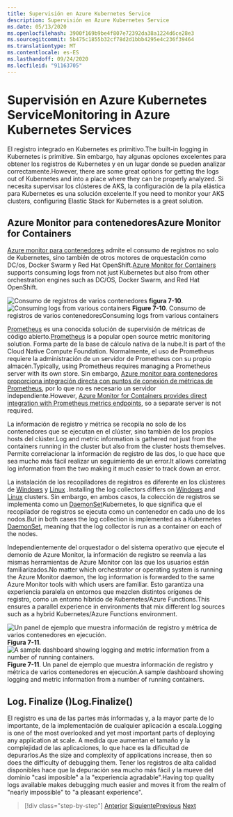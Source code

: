 ```yaml
---
title: Supervisión en Azure Kubernetes Service
description: Supervisión en Azure Kubernetes Service
ms.date: 05/13/2020
ms.openlocfilehash: 3900f169b9be4f807e72392da38a1224d6ce28e3
ms.sourcegitcommit: 5b475c1855b32cf78d2d1bbb4295e4c236f39464
ms.translationtype: MT
ms.contentlocale: es-ES
ms.lasthandoff: 09/24/2020
ms.locfileid: "91163705"
---
```

# <a name="monitoring-in-azure-kubernetes-services"></a><span data-ttu-id="48f73-103">Supervisión en Azure Kubernetes Service</span><span class="sxs-lookup"><span data-stu-id="48f73-103">Monitoring in Azure Kubernetes Services</span></span>

<span data-ttu-id="48f73-104">El registro integrado en Kubernetes es primitivo.</span><span class="sxs-lookup"><span data-stu-id="48f73-104">The built-in logging in Kubernetes is primitive.</span></span> <span data-ttu-id="48f73-105">Sin embargo, hay algunas opciones excelentes para obtener los registros de Kubernetes y en un lugar donde se pueden analizar correctamente.</span><span class="sxs-lookup"><span data-stu-id="48f73-105">However, there are some great options for getting the logs out of Kubernetes and into a place where they can be properly analyzed.</span></span> <span data-ttu-id="48f73-106">Si necesita supervisar los clústeres de AKS, la configuración de la pila elástica para Kubernetes es una solución excelente.</span><span class="sxs-lookup"><span data-stu-id="48f73-106">If you need to monitor your AKS clusters, configuring Elastic Stack for Kubernetes is a great solution.</span></span>

## <a name="azure-monitor-for-containers"></a><span data-ttu-id="48f73-107">Azure Monitor para contenedores</span><span class="sxs-lookup"><span data-stu-id="48f73-107">Azure Monitor for Containers</span></span>

<span data-ttu-id="48f73-108">[Azure monitor para contenedores](/azure/azure-monitor/insights/container-insights-overview) admite el consumo de registros no solo de Kubernetes, sino también de otros motores de orquestación como DC/os, Docker Swarm y Red Hat OpenShift.</span><span class="sxs-lookup"><span data-stu-id="48f73-108">[Azure Monitor for Containers](/azure/azure-monitor/insights/container-insights-overview) supports consuming logs from not just Kubernetes but also from other orchestration engines such as DC/OS, Docker Swarm, and Red Hat OpenShift.</span></span>

<span data-ttu-id="48f73-109">![Consumo de registros de varios contenedores ](./media/containers-diagram.png)
 **figura 7-10**.</span><span class="sxs-lookup"><span data-stu-id="48f73-109">![Consuming logs from various containers](./media/containers-diagram.png)
**Figure 7-10**.</span></span> <span data-ttu-id="48f73-110">Consumo de registros de varios contenedores</span><span class="sxs-lookup"><span data-stu-id="48f73-110">Consuming logs from various containers</span></span>

<span data-ttu-id="48f73-111">[Prometheus](https://prometheus.io/) es una conocida solución de supervisión de métricas de código abierto.</span><span class="sxs-lookup"><span data-stu-id="48f73-111">[Prometheus](https://prometheus.io/) is a popular open source metric monitoring solution.</span></span> <span data-ttu-id="48f73-112">Forma parte de la base de cálculo nativa de la nube.</span><span class="sxs-lookup"><span data-stu-id="48f73-112">It is part of the Cloud Native Compute Foundation.</span></span> <span data-ttu-id="48f73-113">Normalmente, el uso de Prometheus requiere la administración de un servidor de Prometheus con su propio almacén.</span><span class="sxs-lookup"><span data-stu-id="48f73-113">Typically, using Prometheus requires managing a Prometheus server with its own store.</span></span> <span data-ttu-id="48f73-114">Sin embargo, [Azure monitor para contenedores proporciona integración directa con puntos de conexión de métricas de Prometheus](/azure/azure-monitor/insights/container-insights-prometheus-integration), por lo que no es necesario un servidor independiente.</span><span class="sxs-lookup"><span data-stu-id="48f73-114">However, [Azure Monitor for Containers provides direct integration with Prometheus metrics endpoints](/azure/azure-monitor/insights/container-insights-prometheus-integration), so a separate server is not required.</span></span>

<span data-ttu-id="48f73-115">La información de registro y métrica se recopila no solo de los contenedores que se ejecutan en el clúster, sino también de los propios hosts del clúster.</span><span class="sxs-lookup"><span data-stu-id="48f73-115">Log and metric information is gathered not just from the containers running in the cluster but also from the cluster hosts themselves.</span></span> <span data-ttu-id="48f73-116">Permite correlacionar la información de registro de las dos, lo que hace que sea mucho más fácil realizar un seguimiento de un error.</span><span class="sxs-lookup"><span data-stu-id="48f73-116">It allows correlating log information from the two making it much easier to track down an error.</span></span>

<span data-ttu-id="48f73-117">La instalación de los recopiladores de registros es diferente en los clústeres de [Windows](/azure/azure-monitor/insights/containers#configure-a-log-analytics-windows-agent-for-kubernetes) y [Linux](/azure/azure-monitor/insights/containers#configure-a-log-analytics-linux-agent-for-kubernetes) .</span><span class="sxs-lookup"><span data-stu-id="48f73-117">Installing the log collectors differs on [Windows](/azure/azure-monitor/insights/containers#configure-a-log-analytics-windows-agent-for-kubernetes) and [Linux](/azure/azure-monitor/insights/containers#configure-a-log-analytics-linux-agent-for-kubernetes) clusters.</span></span> <span data-ttu-id="48f73-118">Sin embargo, en ambos casos, la colección de registros se implementa como un [DaemonSet](https://kubernetes.io/docs/concepts/workloads/controllers/daemonset/)Kubernetes, lo que significa que el recopilador de registros se ejecuta como un contenedor en cada uno de los nodos.</span><span class="sxs-lookup"><span data-stu-id="48f73-118">But in both cases the log collection is implemented as a Kubernetes [DaemonSet](https://kubernetes.io/docs/concepts/workloads/controllers/daemonset/), meaning that the log collector is run as a container on each of the nodes.</span></span>

<span data-ttu-id="48f73-119">Independientemente del orquestador o del sistema operativo que ejecute el demonio de Azure Monitor, la información de registro se reenvía a las mismas herramientas de Azure Monitor con las que los usuarios están familiarizados.</span><span class="sxs-lookup"><span data-stu-id="48f73-119">No matter which orchestrator or operating system is running the Azure Monitor daemon, the log information is forwarded to the same Azure Monitor tools with which users are familiar.</span></span> <span data-ttu-id="48f73-120">Esto garantiza una experiencia paralela en entornos que mezclen distintos orígenes de registro, como un entorno híbrido de Kubernetes/Azure Functions.</span><span class="sxs-lookup"><span data-stu-id="48f73-120">This ensures a parallel experience in environments that mix different log sources such as a hybrid Kubernetes/Azure Functions environment.</span></span>

<span data-ttu-id="48f73-121">![Un panel de ejemplo que muestra información de registro y métrica de varios contenedores en ejecución. ](./media/containers-dashboard.png)
 **Figura 7-11**.</span><span class="sxs-lookup"><span data-stu-id="48f73-121">![A sample dashboard showing logging and metric information from a number of running containers.](./media/containers-dashboard.png)
**Figure 7-11**.</span></span> <span data-ttu-id="48f73-122">Un panel de ejemplo que muestra información de registro y métrica de varios contenedores en ejecución.</span><span class="sxs-lookup"><span data-stu-id="48f73-122">A sample dashboard showing logging and metric information from a number of running containers.</span></span>

## <a name="logfinalize"></a><span data-ttu-id="48f73-123">Log. Finalize ()</span><span class="sxs-lookup"><span data-stu-id="48f73-123">Log.Finalize()</span></span>

<span data-ttu-id="48f73-124">El registro es una de las partes más informadas y, a la mayor parte de lo importante, de la implementación de cualquier aplicación a escala.</span><span class="sxs-lookup"><span data-stu-id="48f73-124">Logging is one of the most overlooked and yet most important parts of deploying any application at scale.</span></span> <span data-ttu-id="48f73-125">A medida que aumentan el tamaño y la complejidad de las aplicaciones, lo que hace es la dificultad de depurarlos.</span><span class="sxs-lookup"><span data-stu-id="48f73-125">As the size and complexity of applications increase, then so does the difficulty of debugging them.</span></span> <span data-ttu-id="48f73-126">Tener los registros de alta calidad disponibles hace que la depuración sea mucho más fácil y la mueve del dominio "casi imposible" a la "experiencia agradable".</span><span class="sxs-lookup"><span data-stu-id="48f73-126">Having top quality logs available makes debugging much easier and moves it from the realm of "nearly impossible" to "a pleasant experience".</span></span>

>[!div class="step-by-step"]
><span data-ttu-id="48f73-127">[Anterior](logging-with-elastic-stack.md)
>[Siguiente](azure-monitor.md)</span><span class="sxs-lookup"><span data-stu-id="48f73-127">[Previous](logging-with-elastic-stack.md)
[Next](azure-monitor.md)</span></span>
